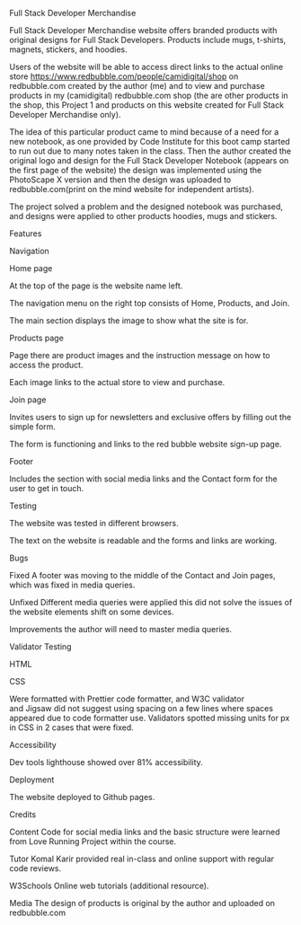 Full Stack Developer Merchandise 

Full Stack Developer Merchandise website offers branded products with original designs for Full Stack Developers. Products include mugs, t-shirts, magnets, stickers, and hoodies. 

Users of the website will be able to access direct links to the actual online store https://www.redbubble.com/people/camidigital/shop on redbubble.com created by the author (me) and to view and purchase products in my (camidigital) redbubble.com shop (the are other products in the shop, this Project 1 and products on this website created for Full Stack Developer Merchandise only). 

The idea of this particular product came to mind because of a need for a new notebook, as one provided by Code Institute for this boot camp started to run out due to many notes taken in the class. Then the author created the original logo and design for the Full Stack Developer Notebook (appears on the first page of the website) the design was implemented using the PhotoScape X version and then the design was uploaded to redbubble.com(print on the mind website for independent artists). 

The project solved a problem and the designed notebook was purchased, and designs were applied to other products hoodies, mugs and stickers. 

Features 

Navigation 

Home page

At the top of the page is the website name left. 

The navigation menu on the right top consists of Home, Products, and Join. 

The main section displays the image to show what the site is for. 



Products page

Page there are product images and the instruction message on how to access the product. 

Each image links to the actual store to view and purchase. 


Join page 

Invites users to sign up for newsletters and exclusive offers by filling out the simple form. 

The form is functioning and links to the red bubble website sign-up page. 



Footer 

Includes the section with social media links and the Contact form for the user to get in touch. 

Testing 

The website was tested in different browsers. 

The text on the website is readable and the forms and links are working. 


Bugs 

Fixed
A footer was moving to the middle of the Contact and Join pages, which was fixed in media queries. 

Unfixed
Different media queries were applied this did not solve the issues of the website elements shift on some devices. 


Improvements the author will need to master media queries. 

Validator Testing

HTML 

CSS

Were formatted with Prettier code formatter, and W3C validator  
and Jigsaw did not suggest using spacing on a few lines where spaces appeared due to code formatter use. Validators spotted missing units for px in CSS in 2 cases that were fixed. 


Accessibility 

Dev tools lighthouse showed over 81% accessibility. 



Deployment 

The website deployed to Github pages. 

Credits

Content 
Code for social media links and the basic structure were learned from Love Running Project within the course. 

Tutor Komal Karir provided real in-class and online support with regular code reviews. 

W3Schools Online web tutorials (additional resource). 

Media 
The design of products is original by the author and  uploaded on redbubble.com 

